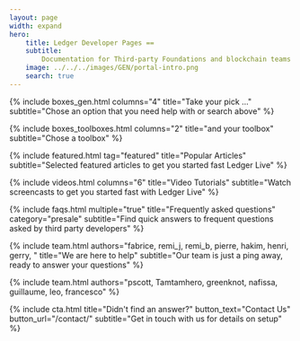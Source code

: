 ```yaml
---
layout: page
width: expand
hero:
    title: Ledger Developer Pages ==
    subtitle: 
        Documentation for Third-party Foundations and blockchain teams who want to develop their currency and services in the Desktop and Mobile versions of Ledger Live
    image: ../../../images/GEN/portal-intro.png
    search: true 
---
```

 
{% include boxes_gen.html columns="4" title="Take your pick ..." subtitle="Chose an option that you need help with or search above" %}

{% include boxes_toolboxes.html columns="2" title="and your toolbox" subtitle="Chose a toolbox" %}

{% include featured.html tag="featured" title="Popular Articles" subtitle="Selected featured articles to get you started fast Ledger Live" %}

{% include videos.html columns="6" title="Video Tutorials" subtitle="Watch screencasts to get you started fast with Ledger Live" %}

{% include faqs.html multiple="true" title="Frequently asked questions" category="presale" subtitle="Find quick answers to frequent  questions asked by third party developers" %}

{% include team.html authors="fabrice, remi_j, remi_b, pierre, hakim, henri, gerry, " title="We are here to help" subtitle="Our team is just a ping away, ready to answer your questions" %}

{% include team.html authors="pscott, Tamtamhero, greenknot, nafissa, guillaume, leo, francesco" %}

{% include cta.html title="Didn't find an answer?" button_text="Contact Us" button_url="/contact/" subtitle="Get in touch with us for details on setup" %}


